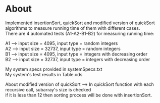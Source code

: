 # About
Implemented insertionSort, quickSort and modified version of quickSort algorithms to measure running time of them with different cases.<br>
There are 4 automated tests (A1-A2-B1-B2) for measuring running time: 

A1 --> input size = 4095, input type = random integers<br>
A2 --> input size = 32737, input type = random integers<br>
B1 --> input size = 4095, input type = integers with decreasing order<br>
B2 --> input size = 32737, input type = integers with decreasing order<br>

My system specs provided in systemSpecs.txt<br>
My system's test results in Table.ods<br>

About modified version of quickSort --> In quickSort function with each recursive call, subarray's size is checked<br>
if it is less than 12 then sorting process will be done with insertionSort.
